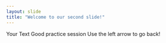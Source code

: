 ```yaml
---
layout: slide
title: "Welcome to our second slide!"
---
```

Your Text
Good practice session
Use the left arrow to go back!
